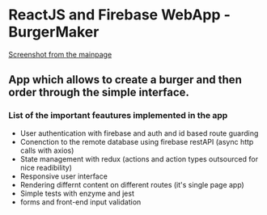 # ReactJS and Firebase WebApp - BurgerMaker

[Screenshot from the mainpage](https://github.com/Tsubanee/burger-app/blob/master/Main-page.png)
## App which allows to create a burger and then order through the simple interface.

### List of the important feautures implemented in the app
- User authentication with firebase and auth and id based route guarding
- Conenction to the remote database using firebase restAPI (async http calls with axios)
- State management with redux (actions and action types outsourced for nice readibility)
- Responsive user interface
- Rendering differnt content on different routes (it's single page app)
- Simple tests with enzyme and jest
- forms and front-end input validation

